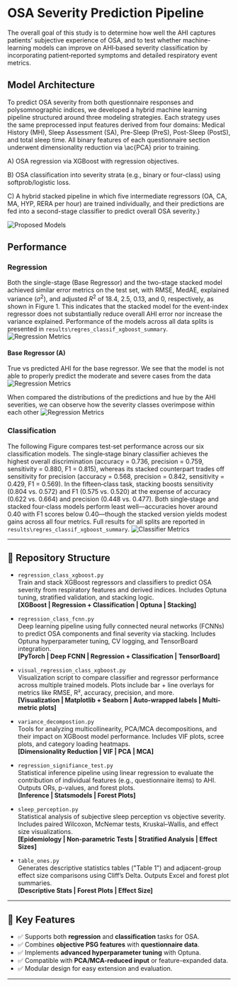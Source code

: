 # OSA Severity Prediction Pipeline

The overall goal of this study is to determine how well the AHI captures patients’ subjective experience of OSA, and to test whether machine-learning models can improve on AHI‐based severity classification by incorporating patient‐reported symptoms and detailed respiratory event metrics.  


## Model Architecture
To predict OSA severity from both questionnaire responses and polysomnographic indices, we developed a hybrid machine learning pipeline structured around three modeling strategies. Each strategy uses the same preprocessed input features derived from four domains: Medical History (MH), Sleep Assessment (SA), Pre-Sleep (PreS), Post-Sleep (PostS), and total sleep time. All binary features of each questionnaire section underwent dimensionality reduction via \ac{PCA} prior to training.

A) OSA regression via XGBoost with regression objectives. 

B) OSA classification into severity strata (e.g., binary or four-class) using softprob/logistic loss. 

C) A hybrid stacked pipeline in which five intermediate regressors (OA, CA, MA, HYP, RERA per hour) are trained individually, and their predictions are fed into a second-stage classifier to predict overall OSA severity.}

![Proposed Models](presentations/ml_pipeline.png)



## Performance 

### Regression 
Both the single-stage (Base Regressor) and the two-stage stacked model achieved similar error metrics on the test set, with RMSE, MedAE, explained variance ($\sigma^2$), and adjusted $R^2$ of 18.4, 2.5, 0.13, and 0, respectively, as shown in Figure 1. This indicates that the stacked model for the event-index regressor does not substantially reduce overall AHI error nor increase the variance explained. Performance of the models across all data splits is presented in `results\regres_classif_xgboost_summary`.
![Regression Metrics](results/regres_classif_xgboost_summary/regression_metrics.png)

#### Base Regressor (A)
True vs predicted AHI for the base regressor. We see that the model is not able to properly predict the moderate and severe cases from the data 
![Regression Metrics](results/regres_classif_xgboost_summary/ahi_log1p_true_vs_pred_percentiles_val.png)

When compared the distributions of the predictions and hue by the AHI severities, we can observe how the severity classes overimpose within each other
![Regression Metrics](results/regres_classif_xgboost_summary/ahi_log1p_true_vs_hist_val.png)



### Classification 
The following Figure compares test‐set performance across our six classification models. The single‐stage binary classifier achieves the highest overall discrimination (accuracy = 0.736, precision = 0.759, sensitivity = 0.880, F1 = 0.815), whereas its stacked counterpart trades off sensitivity for precision (accuracy = 0.568, precision = 0.842, sensitivity = 0.429, F1 = 0.569). In the fifteen‐class task, stacking boosts sensitivity (0.804 vs. 0.572) and F1 (0.575 vs. 0.520) at the expense of accuracy (0.622 vs. 0.664) and precision (0.448 vs. 0.477). Both single‐stage and stacked four‐class models perform least well—accuracies hover around 0.40 with F1 scores below 0.40—though the stacked version yields modest gains across all four metrics. Full results for all splits are reported in  `results\regres_classif_xgboost_summary`.
![Classifier Metrics](results/regres_classif_xgboost_summary/classifier_metrics.png)


---

## 📁 Repository Structure

- `regression_class_xgboost.py`  
  Train and stack XGBoost regressors and classifiers to predict OSA severity from respiratory features and derived indices. Includes Optuna tuning, stratified validation, and stacking logic.  
  **[XGBoost | Regression + Classification | Optuna | Stacking]**

- `regression_class_fcnn.py`  
  Deep learning pipeline using fully connected neural networks (FCNNs) to predict OSA components and final severity via stacking. Includes Optuna hyperparameter tuning, CV logging, and TensorBoard integration.  
  **[PyTorch | Deep FCNN | Regression + Classification | TensorBoard]**

- `visual_regression_class_xgboost.py`  
  Visualization script to compare classifier and regressor performance across multiple trained models. Plots include bar + line overlays for metrics like RMSE, R², accuracy, precision, and more.  
  **[Visualization | Matplotlib + Seaborn | Auto-wrapped labels | Multi-metric plots]**

- `variance_decompostion.py`  
  Tools for analyzing multicollinearity, PCA/MCA decompositions, and their impact on XGBoost model performance. Includes VIF plots, scree plots, and category loading heatmaps.  
  **[Dimensionality Reduction | VIF | PCA | MCA]**

- `regression_signifiance_test.py`  
  Statistical inference pipeline using linear regression to evaluate the contribution of individual features (e.g., questionnaire items) to AHI. Outputs ORs, p-values, and forest plots.  
  **[Inference | Statsmodels | Forest Plots]**

- `sleep_perception.py`  
  Statistical analysis of subjective sleep perception vs objective severity. Includes paired Wilcoxon, McNemar tests, Kruskal–Wallis, and effect size visualizations.  
  **[Epidemiology | Non-parametric Tests | Stratified Analysis | Effect Sizes]**

- `table_ones.py`  
  Generates descriptive statistics tables ("Table 1") and adjacent-group effect size comparisons using Cliff’s Delta. Outputs Excel and forest plot summaries.  
  **[Descriptive Stats | Forest Plots | Effect Size]**

---

## 🧠 Key Features

- ✅ Supports both **regression** and **classification** tasks for OSA.
- ✅ Combines **objective PSG features** with **questionnaire data**.
- ✅ Implements **advanced hyperparameter tuning** with Optuna.
- ✅ Compatible with **PCA/MCA-reduced input** or feature-expanded data.
- ✅ Modular design for easy extension and evaluation.

---
